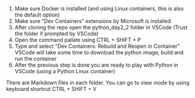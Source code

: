 1. Make sure Docker is installed (and using Linux containers, this is also the default option)
2. Make sure "Dev Containers" extensions by Microsoft is installed
3. After cloning the repo open the python_day2_2 folder in VSCode (Trust the folder if prompted by VSCode)
4. Open the command pallate using CTRL + SHIFT + P
5. Type and select "Dev Containers: Rebuild and Reopen in Container" VSCode will take some time to download the python image, build and run the container
6. After the previous step is done you are ready to play with Python in VSCode (using a Python Linux container)

There are Markdown files in each folder. You can go to view mode by using keyboard shortcut CTRL + SHIFT + V
